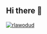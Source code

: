 ## Hi there 👋
[![rlawodud](http://mazassumnida.wtf/api/v2/generate_badge?boj={handle})](https://solved.ac/{rlawodud})
<!--
**Jae-Yeong99/Jae-Yeong99** is a ✨ _special_ ✨ repository because its `README.md` (this file) appears on your GitHub profile.

Here are some ideas to get you started:

- 🔭 I’m currently working on ...
- 🌱 I’m currently learning ...
- 👯 I’m looking to collaborate on ...
- 🤔 I’m looking for help with ...
- 💬 Ask me about ...
- 📫 How to reach me: ...
- 😄 Pronouns: ...
- ⚡ Fun fact: ...
-->
